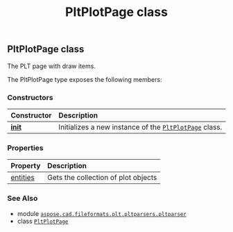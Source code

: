 ﻿---
title: PltPlotPage class
second_title: Aspose.CAD for Python via .NET API References
description: 
type: docs
weight: 10
url: /python-net/aspose.cad.fileformats.plt.pltparsers.pltparser/pltplotpage/
is_root: false
---

## PltPlotPage class

The PLT page with draw items.



The PltPlotPage type exposes the following members:

### Constructors
| Constructor | Description |
| :- | :- |
| [__init__](/cad/python-net/aspose.cad.fileformats.plt.pltparsers.pltparser/pltplotpage/__init__/#list) | Initializes a new instance of the [`PltPlotPage`](/cad/python-net/aspose.cad.fileformats.plt.pltparsers.pltparser/pltplotpage) class. |


### Properties
| Property | Description |
| :- | :- |
| [entities](/cad/python-net/aspose.cad.fileformats.plt.pltparsers.pltparser/pltplotpage/entities) | Gets the collection of plot objects |



### See Also
* module [`aspose.cad.fileformats.plt.pltparsers.pltparser`](..)
* class [`PltPlotPage`](/cad/python-net/aspose.cad.fileformats.plt.pltparsers.pltparser/pltplotpage)
